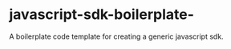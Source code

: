 javascript-sdk-boilerplate-
===========================

A boilerplate code template for creating a generic javascript sdk.
